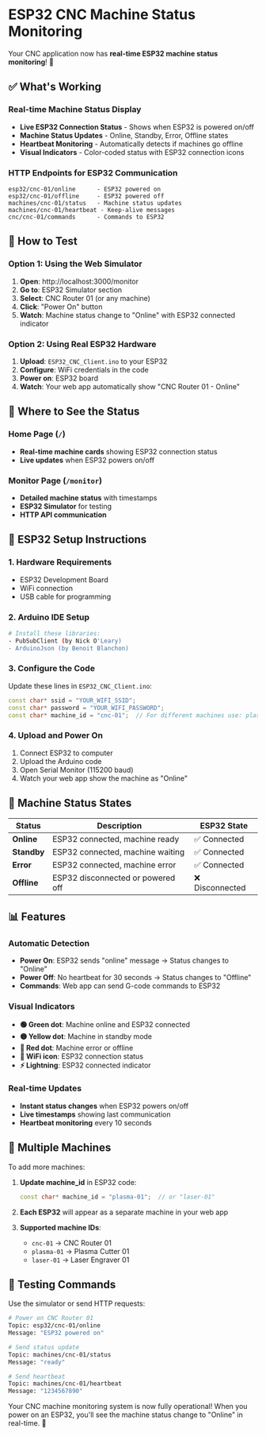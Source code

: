 # ESP32 CNC Machine Status Monitoring

Your CNC application now has **real-time ESP32 machine status monitoring**! 🎉

## ✅ What's Working

### Real-time Machine Status Display

- **Live ESP32 Connection Status** - Shows when ESP32 is powered on/off
- **Machine Status Updates** - Online, Standby, Error, Offline states
- **Heartbeat Monitoring** - Automatically detects if machines go offline
- **Visual Indicators** - Color-coded status with ESP32 connection icons

### HTTP Endpoints for ESP32 Communication

```
esp32/cnc-01/online      - ESP32 powered on
esp32/cnc-01/offline     - ESP32 powered off
machines/cnc-01/status   - Machine status updates
machines/cnc-01/heartbeat - Keep-alive messages
cnc/cnc-01/commands      - Commands to ESP32
```

## 🚀 How to Test

### Option 1: Using the Web Simulator

1. **Open**: http://localhost:3000/monitor
2. **Go to**: ESP32 Simulator section
3. **Select**: CNC Router 01 (or any machine)
4. **Click**: "Power On" button
5. **Watch**: Machine status change to "Online" with ESP32 connected indicator

### Option 2: Using Real ESP32 Hardware

1. **Upload**: `ESP32_CNC_Client.ino` to your ESP32
2. **Configure**: WiFi credentials in the code
3. **Power on**: ESP32 board
4. **Watch**: Your web app automatically show "CNC Router 01 - Online"

## 📱 Where to See the Status

### Home Page (`/`)

- **Real-time machine cards** showing ESP32 connection status
- **Live updates** when ESP32 powers on/off

### Monitor Page (`/monitor`)

- **Detailed machine status** with timestamps
- **ESP32 Simulator** for testing
- **HTTP API communication**

## 🔧 ESP32 Setup Instructions

### 1. Hardware Requirements

- ESP32 Development Board
- WiFi connection
- USB cable for programming

### 2. Arduino IDE Setup

```bash
# Install these libraries:
- PubSubClient (by Nick O'Leary)
- ArduinoJson (by Benoit Blanchon)
```

### 3. Configure the Code

Update these lines in `ESP32_CNC_Client.ino`:

```cpp
const char* ssid = "YOUR_WIFI_SSID";
const char* password = "YOUR_WIFI_PASSWORD";
const char* machine_id = "cnc-01";  // For different machines use: plasma-01, laser-01
```

### 4. Upload and Power On

1. Connect ESP32 to computer
2. Upload the Arduino code
3. Open Serial Monitor (115200 baud)
4. Watch your web app show the machine as "Online"

## 🎯 Machine Status States

| Status      | Description                       | ESP32 State     |
| ----------- | --------------------------------- | --------------- |
| **Online**  | ESP32 connected, machine ready    | ✅ Connected    |
| **Standby** | ESP32 connected, machine waiting  | ✅ Connected    |
| **Error**   | ESP32 connected, machine error    | ✅ Connected    |
| **Offline** | ESP32 disconnected or powered off | ❌ Disconnected |

## 📊 Features

### Automatic Detection

- **Power On**: ESP32 sends "online" message → Status changes to "Online"
- **Power Off**: No heartbeat for 30 seconds → Status changes to "Offline"
- **Commands**: Web app can send G-code commands to ESP32

### Visual Indicators

- **🟢 Green dot**: Machine online and ESP32 connected
- **🟡 Yellow dot**: Machine in standby mode
- **🔴 Red dot**: Machine error or offline
- **📶 WiFi icon**: ESP32 connection status
- **⚡ Lightning**: ESP32 connected indicator

### Real-time Updates

- **Instant status changes** when ESP32 powers on/off
- **Live timestamps** showing last communication
- **Heartbeat monitoring** every 10 seconds

## 🔌 Multiple Machines

To add more machines:

1. **Update machine_id** in ESP32 code:

   ```cpp
   const char* machine_id = "plasma-01";  // or "laser-01"
   ```

2. **Each ESP32** will appear as a separate machine in your web app

3. **Supported machine IDs**:
   - `cnc-01` → CNC Router 01
   - `plasma-01` → Plasma Cutter 01
   - `laser-01` → Laser Engraver 01

## 🚨 Testing Commands

Use the simulator or send HTTP requests:

```bash
# Power on CNC Router 01
Topic: esp32/cnc-01/online
Message: "ESP32 powered on"

# Send status update
Topic: machines/cnc-01/status
Message: "ready"

# Send heartbeat
Topic: machines/cnc-01/heartbeat
Message: "1234567890"
```

Your CNC machine monitoring system is now fully operational! When you power on an ESP32, you'll see the machine status change to "Online" in real-time. 🎉
